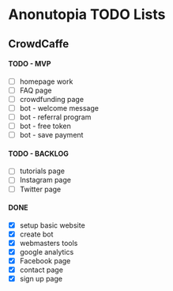 # Anonutopia TODO Lists

## CrowdCaffe

#### TODO - MVP

- [ ] homepage work
- [ ] FAQ page
- [ ] crowdfunding page
- [ ] bot - welcome message
- [ ] bot - referral program
- [ ] bot - free token
- [ ] bot - save payment

#### TODO - BACKLOG

- [ ] tutorials page
- [ ] Instagram page
- [ ] Twitter page

#### DONE

- [x] setup basic website
- [x] create bot
- [x] webmasters tools
- [x] google analytics
- [x] Facebook page
- [x] contact page
- [x] sign up page
